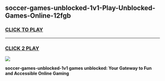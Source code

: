 
## soccer-games-unblocked-1v1-Play-Unblocked-Games-Online-12fgb
<h3>
<a href="https://premium76.site?title=soccer-games-unblocked-1v1&ref=25A">CLICK TO PLAY</a></h3>
<hr>

<h3>
<a href="https://premium76.site?title=soccer-games-unblocked-1v1&ref=25A">CLICK 2 PLAY</a>
  
</h3>

<a href="https://premium76.site?title=soccer-games-unblocked-1v1&ref=25A"><img src="https://clearcache.store/games.png"></a>


**soccer-games-unblocked-1v1 games unblocked: Your Gateway to Fun and Accessible Online Gaming**
